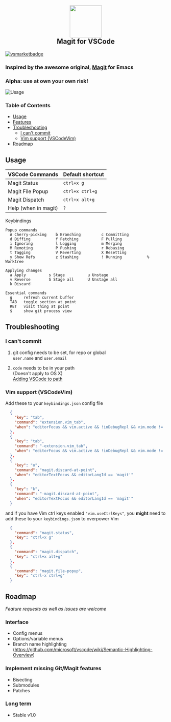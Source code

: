 <h2 align="center"><img src="https://github.com/kahole/vscode-magit/raw/master/images/magit_logo.png" height="100"><br>Magit for VSCode</h2>

[![vsmarketbadge](https://vsmarketplacebadge.apphb.com/version-short/kahole.magit.svg)](https://marketplace.visualstudio.com/items?itemName=kahole.magit)

### Inspired by the awesome original, [Magit](https://magit.vc/) for Emacs

### **Alpha**: use at own your own risk!

![Usage](https://github.com/kahole/vscode-magit/raw/c13e273164deac7fbfc7e19970a58f90f98bff67/magit_lowdef.gif)

### Table of Contents

- [Usage](#usage)
- [Features](#features)
- [Troubleshooting](#troubleshooting)
  * [I can't commit](#i-cant-commit)
  * [Vim support (VSCodeVim)](#vim-support-vscodevim)
- [Roadmap](#roadmap)

## Usage

| VSCode Commands      | Default shortcut |
|---------------------|------------------|
| Magit Status        |   `ctrl+x g`      |
| Magit File Popup    |   `ctrl+x ctrl+g`    |
| Magit Dispatch      |   `ctrl+x alt+g`    |
| Help (when in magit)| `?` |

Keybindings
```
Popup commands
  A Cherry-picking    b Branching         c Committing
  d Diffing           f Fetching          F Pulling
  i Ignoring          l Logging           m Merging
  M Remoting          P Pushing           r Rebasing
  t Tagging           V Reverting         X Resetting
  y Show Refs         z Stashing          ! Running           % Worktree
 
Applying changes
  a Apply          s Stage          u Unstage
  v Reverse        S Stage all      U Unstage all
  k Discard
  
Essential commands
  g     refresh current buffer
  TAB   toggle section at point
  RET   visit thing at point
  $     show git process view
```

## Troubleshooting
### I can't commit
1. git config needs to be set, for repo or global  
`user.name` and `user.email`

2. `code` needs to be in your path  
(Doesn't apply to OS X)  
[Adding VSCode to path](https://code.visualstudio.com/docs/editor/versioncontrol#_vs-code-as-git-editor)

### Vim support (VSCodeVim)

Add these to your `keybindings.json` config file

```json
  {
    "key": "tab",
    "command": "extension.vim_tab",
    "when": "editorFocus && vim.active && !inDebugRepl && vim.mode != 'Insert' && !editorLangId == 'magit'"
  },
  {
    "key": "tab",
    "command": "-extension.vim_tab",
    "when": "editorFocus && vim.active && !inDebugRepl && vim.mode != 'Insert'"
  },
  {
    "key": "o",
    "command": "magit.discard-at-point",
    "when": "editorTextFocus && editorLangId == 'magit'"
  },
  {
    "key": "k",
    "command": "-magit.discard-at-point",
    "when": "editorTextFocus && editorLangId == 'magit'"
  }
```
and if you have Vim ctrl keys enabled `"vim.useCtrlKeys"`, you **might** need to add these to your `keybindings.json` to overpower Vim

```json
  {
    "command": "magit.status",
    "key": "ctrl+x g"
  },
  {
    "command": "magit.dispatch",
    "key": "ctrl+x alt+g"
  },
  {
    "command": "magit.file-popup",
    "key": "ctrl-x ctrl+g"
  }
```

## Roadmap

_Feature requests as well as issues are welcome_

### Interface
- Config menus
- Options/variable menus
- Branch name highlighting     
     (https://github.com/microsoft/vscode/wiki/Semantic-Highlighting-Overview)

### Implement missing Git/Magit features
  - Bisecting
  - Submodules
  - Patches

### Long term
- Stable v1.0
